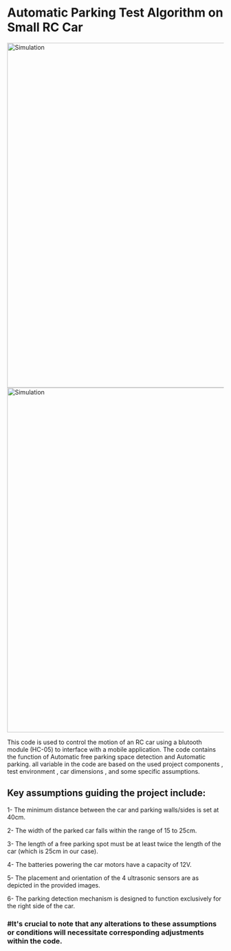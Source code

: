 # Automatic Parking Test Algorithm on Small RC Car

<img align="center" alt="Simulation" width="800" src="https://github.com/Ahmedalaalotfy/GP_Drivers/blob/main/GP_Atmega328P_Drivers/RC_Car_Automatic_Parking/Media/1.1.png">

<img align="center" alt="Simulation" width="800" src="https://github.com/Ahmedalaalotfy/GP_Drivers/blob/main/GP_Atmega328P_Drivers/RC_Car_Automatic_Parking/Media/2.2.png">

This code is used to control the motion of an RC car using a blutooth module (HC-05) to interface with a mobile application.
The code contains the function of Automatic free parking space detection and Automatic parking.
all variable in the code are based on the used project components , test environment , car dimensions , and some specific assumptions.

## Key assumptions guiding the project include:

1- The minimum distance between the car and parking walls/sides is set at 40cm.

2- The width of the parked car falls within the range of 15 to 25cm.

3- The length of a free parking spot must be at least twice the length of the car (which is 25cm in our case).

4- The batteries powering the car motors have a capacity of 12V.

5- The placement and orientation of the 4 ultrasonic sensors are as depicted in the provided images.

6- The parking detection mechanism is designed to function exclusively for the right side of the car.

### #It's crucial to note that any alterations to these assumptions or conditions will necessitate corresponding adjustments within the code.
